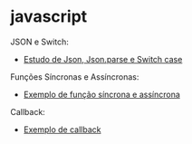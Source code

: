 # javascript

JSON e Switch:
- [Estudo de Json, Json.parse e Switch case](https://github.com/Ketlin110/javascript/commit/6fe5d41ae0fba44faffb7b007ec89429b3033b6a)

Funções Síncronas e Assíncronas:
- [Exemplo de função síncrona e assíncrona](https://github.com/Ketlin110/Javascript/commit/f3b22157b2ca667c5c79939a1c21d9f5a0668ca0)

Callback:
- [Exemplo de callback](https://github.com/Ketlin110/Javascript/commit/4a708d5eb5f9fffcf0ec0a2961eee476287cf368)
